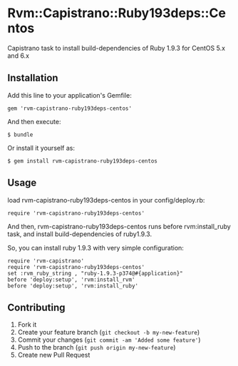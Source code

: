 # Rvm::Capistrano::Ruby193deps::Centos

Capistrano task to install build-dependencies of Ruby 1.9.3 for CentOS 5.x and 6.x

## Installation

Add this line to your application's Gemfile:

    gem 'rvm-capistrano-ruby193deps-centos'

And then execute:

    $ bundle

Or install it yourself as:

    $ gem install rvm-capistrano-ruby193deps-centos

## Usage

load rvm-capistrano-ruby193deps-centos in your config/deploy.rb:

    require 'rvm-capistrano-ruby193deps-centos'

And then, rvm-capistrano-ruby193deps-centos runs before rvm:install_ruby task,
and install build-dependencies of ruby1.9.3.

So, you can install ruby 1.9.3 with very simple configuration:

    require 'rvm-capistrano'
    require 'rvm-capistrano-ruby193deps-centos'
    set :rvm_ruby_string , "ruby-1.9.3-p374@#{application}"
    before 'deploy:setup', 'rvm:install_rvm'
    before 'deploy:setup', 'rvm:install_ruby'

## Contributing

1. Fork it
2. Create your feature branch (`git checkout -b my-new-feature`)
3. Commit your changes (`git commit -am 'Added some feature'`)
4. Push to the branch (`git push origin my-new-feature`)
5. Create new Pull Request
